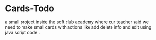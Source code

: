 # Cards-Todo
a small project inside the soft club academy where our teacher said we need to make small cards with actions like add delete info and edit using java script code . 
